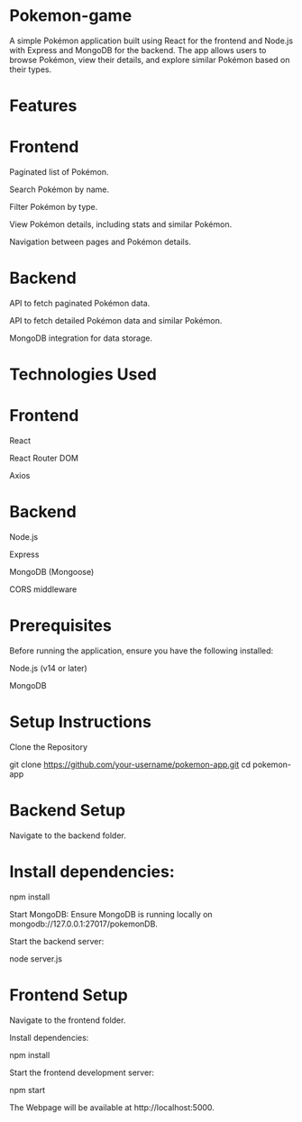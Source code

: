 # Pokemon-game
A simple Pokémon application built using React for the frontend and Node.js with Express and MongoDB for the backend. The app allows users to browse Pokémon, view their details, and explore similar Pokémon based on their types.

# Features

# Frontend

Paginated list of Pokémon.

Search Pokémon by name.

Filter Pokémon by type.

View Pokémon details, including stats and similar Pokémon.

Navigation between pages and Pokémon details.

# Backend

API to fetch paginated Pokémon data.

API to fetch detailed Pokémon data and similar Pokémon.

MongoDB integration for data storage.

# Technologies Used

# Frontend

React

React Router DOM

Axios

# Backend

Node.js

Express

MongoDB (Mongoose)

CORS middleware

# Prerequisites

Before running the application, ensure you have the following installed:

Node.js (v14 or later)

MongoDB

# Setup Instructions

Clone the Repository

git clone https://github.com/your-username/pokemon-app.git
cd pokemon-app

# Backend Setup

Navigate to the backend folder.

# Install dependencies:

npm install

Start MongoDB:
Ensure MongoDB is running locally on mongodb://127.0.0.1:27017/pokemonDB.

Start the backend server:

node server.js

# Frontend Setup

Navigate to the frontend folder.

Install dependencies:

npm install

Start the frontend development server:

npm start

The Webpage will be available at http://localhost:5000.

